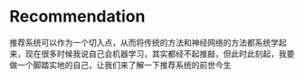 # Recommendation
 推荐系统可以作为一个切入点，从而将传统的方法和神经网络的方法都系统学起来，现在很多时候我说自己会机器学习，其实都经不起推敲，但此时此刻起，我要做一个脚踏实地的自己，让我们来了解一下推荐系统的前世今生
